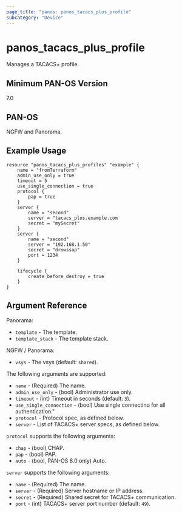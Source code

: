 ```yaml
---
page_title: "panos: panos_tacacs_plus_profile"
subcategory: "Device"
---
```


# panos_tacacs_plus_profile

Manages a TACACS+ profile.


## Minimum PAN-OS Version

7.0


## PAN-OS

NGFW and Panorama.


## Example Usage

```hcl
resource "panos_tacacs_plus_profiles" "example" {
    name = "fromTerraform"
    admin_use_only = true
    timeout = 5
    use_single_connection = true
    protocol {
        pap = true
    }
    server {
        name = "second"
        server = "tacacs_plus.example.com
        secret = "mySecret"
    }
    server {
        name = "second"
        server = "192.168.1.50"
        secret = "drowssap"
        port = 1234
    }

    lifecycle {
        create_before_destroy = true
    }
}
```


## Argument Reference

Panorama:

* `template` - The template.
* `template_stack` - The template stack.

NGFW / Panorama:

* `vsys` - The vsys (default: `shared`).

The following arguments are supported:

* `name` - (Required) The name.
* `admin_use_only` - (bool) Administrator use only.
* `timeout` - (int) Timeout in seconds (default: `3`).
* `use_single_connection` - (bool) Use single connectino for all authentication."
* `protocol` - Protocol spec, as defined below.
* `server` - List of TACACS+ server specs, as defined below.

`protocol` supports the following arguments:

* `chap` - (bool) CHAP.
* `pap` - (bool) PAP.
* `auto` - (bool, PAN-OS 8.0 only) Auto.

`server` supports the following arguments:

* `name` - (Required) The name.
* `server` - (Required) Server hostname or IP address.
* `secret` - (Required) Shared secret for TACACS+ communication.
* `port` - (int) TACACS+ server port number (default: `49`).
